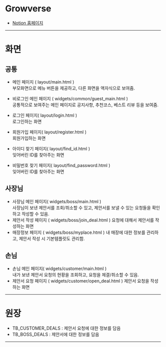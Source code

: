 # Growverse
 - [Notion 홈페이지](https://www.notion.so/ishtar3612/1b719e2014c6808384a4ff5e786c40fd)
---
# 화면
## 공통
- 메인 페이지 ( layout/main.html )  
  부모화면으로 메뉴 버튼을 제공하고, 다른 화면을 액자식으로 보여줌.

- 비로그인 메인 페이지 ( widgets/common/guest_main.html )  
  공통적으로 보여주는 메인 페이지로 공지사항, 추천코스, 베스트 리뷰 등을 보여줌.

- 로그인 페이지( layout/login.html )  
  로그인하는 화면

- 회원가입 페이지( layout/register.html )  
  회원가입하는 화면

- 아이디 찾기 페이지( layout/find_id.html )  
  잊어버린 ID를 찾아주는 화면

- 비밀번호 찾기 페이지( layout/find_password.html )  
  잊어버린 ID를 찾아주는 화면

## 사장님
- 사장님 메인 페이지( widgets/boss/main.html )  
  사장님이 보낸 제안서를 조회/취소할 수 있고, 제안서를 보낼 수 있는 요청들을 확인하고 작성할 수 있음.
- 제안서 작성 페이지 ( widgets/boss/join_deal.html )
  요청에 대해서 제안서를 작성하는 화면 
- 매장정보 페이지 ( widgets/boss/myplace.html )
  내 매장에 대한 정보를 관리하고, 제안서 작성 시 기본템플릿도 관리함.

## 손님
- 손님 메인 페이지( widgets/customer/main.html )  
  내가 보낸 제안서 요청의 현황을 조회하고, 요청을 체결/취소할 수 있음.
- 제안서 요청 페이지 ( widgets/customer/open_deal.html )
  제안서 요청을 작성하는 화면 
---
# 원장
- TB_CUSTOMER_DEALS : 제안서 요청에 대한 정보를 담음
- TB_BOSS_DEALS : 제안서에 대한 정보를 담음
---